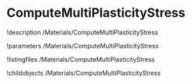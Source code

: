 <!-- MOOSE Documentation Stub: Remove this when content is added. -->

# ComputeMultiPlasticityStress
!description /Materials/ComputeMultiPlasticityStress

!parameters /Materials/ComputeMultiPlasticityStress

!listingfiles /Materials/ComputeMultiPlasticityStress

!childobjects /Materials/ComputeMultiPlasticityStress

